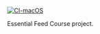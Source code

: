 [![CI-macOS](https://github.com/MSicc/EssentialsFeed-Course/actions/workflows/CI-macOS.yml/badge.svg?branch=main)](https://github.com/MSicc/EssentialsFeed-Course/actions/workflows/CI-macOS.yml)

Essential Feed Course project.
